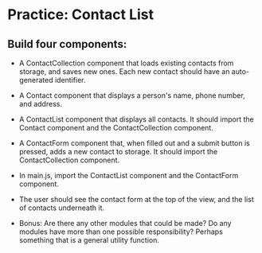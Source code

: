 # Practice: Contact List
## Build four components:

- A ContactCollection component that loads existing contacts from storage, and saves new ones. Each new contact should have an auto-generated identifier.

- A Contact component that displays a person's name, phone number, and address.

- A ContactList component that displays all contacts. It should import the Contact component and the ContactCollection component.

- A ContactForm component that, when filled out and a submit button is pressed, adds a new contact to storage. It should import the ContactCollection component.

- In main.js, import the ContactList component and the ContactForm component.

- The user should see the contact form at the top of the view, and the list of contacts underneath it.

- Bonus: Are there any other modules that could be made? Do any modules have more than one possible responsibility? Perhaps something that is a general utility function.